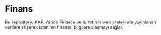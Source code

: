 # Finans
Bu repository; KAP, Yahoo Finance ve İş Yatırım web sitelerinde yayinlanan verilere erişerek istenilen finansal bilgilere ulaşmayı sağlar.
